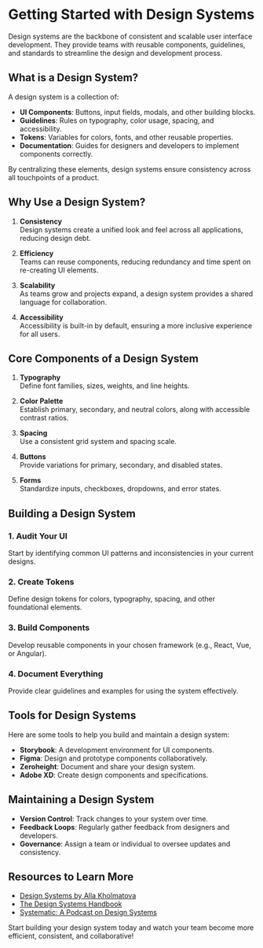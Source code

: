 # Getting Started with Design Systems

Design systems are the backbone of consistent and scalable user interface development. They provide teams with reusable components, guidelines, and standards to streamline the design and development process.



## What is a Design System?

A design system is a collection of:

- **UI Components**: Buttons, input fields, modals, and other building blocks.
- **Guidelines**: Rules on typography, color usage, spacing, and accessibility.
- **Tokens**: Variables for colors, fonts, and other reusable properties.
- **Documentation**: Guides for designers and developers to implement components correctly.

By centralizing these elements, design systems ensure consistency across all touchpoints of a product.



## Why Use a Design System?

1. **Consistency**  
   Design systems create a unified look and feel across all applications, reducing design debt.

2. **Efficiency**  
   Teams can reuse components, reducing redundancy and time spent on re-creating UI elements.

3. **Scalability**  
   As teams grow and projects expand, a design system provides a shared language for collaboration.

4. **Accessibility**  
   Accessibility is built-in by default, ensuring a more inclusive experience for all users.



## Core Components of a Design System

1. **Typography**  
   Define font families, sizes, weights, and line heights.

2. **Color Palette**  
   Establish primary, secondary, and neutral colors, along with accessible contrast ratios.

3. **Spacing**  
   Use a consistent grid system and spacing scale.

4. **Buttons**  
   Provide variations for primary, secondary, and disabled states.

5. **Forms**  
   Standardize inputs, checkboxes, dropdowns, and error states.



## Building a Design System

### 1. Audit Your UI
Start by identifying common UI patterns and inconsistencies in your current designs.

### 2. Create Tokens
Define design tokens for colors, typography, spacing, and other foundational elements.

### 3. Build Components
Develop reusable components in your chosen framework (e.g., React, Vue, or Angular).

### 4. Document Everything
Provide clear guidelines and examples for using the system effectively.



## Tools for Design Systems

Here are some tools to help you build and maintain a design system:

- **Storybook**: A development environment for UI components.
- **Figma**: Design and prototype components collaboratively.
- **Zeroheight**: Document and share your design system.
- **Adobe XD**: Create design components and specifications.



## Maintaining a Design System

- **Version Control**: Track changes to your system over time.
- **Feedback Loops**: Regularly gather feedback from designers and developers.
- **Governance**: Assign a team or individual to oversee updates and consistency.



## Resources to Learn More

- [Design Systems by Alla Kholmatova](https://www.smashingmagazine.com/printed-books/design-systems/)
- [The Design Systems Handbook](https://www.designbetter.co/design-systems-handbook)
- [Systematic: A Podcast on Design Systems](https://spec.fm/podcasts/systematic)



Start building your design system today and watch your team become more efficient, consistent, and collaborative!
